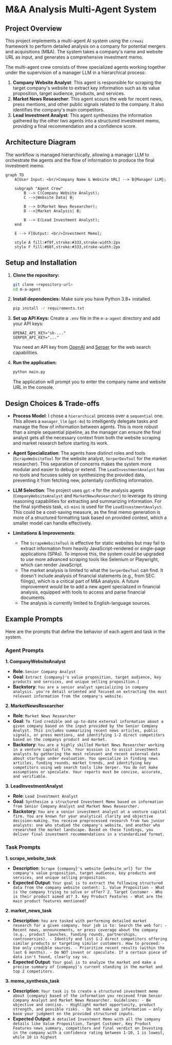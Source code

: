 # M&A Analysis Multi-Agent System

## Project Overview

This project implements a multi-agent AI system using the `crewai` framework to perform detailed analysis on a company for potential mergers and acquisitions (M&A). The system takes a company's name and website URL as input, and generates a comprehensive investment memo.

The multi-agent crew consists of three specialized agents working together under the supervision of a manager LLM in a hierarchical process:

1.  **Company Website Analyst**: This agent is responsible for scraping the target company's website to extract key information such as its value proposition, target audience, products, and services.
2.  **Market News Researcher**: This agent scours the web for recent news, press mentions, and other public signals related to the company. It also identifies the company's main competitors.
3.  **Lead Investment Analyst**: This agent synthesizes the information gathered by the other two agents into a structured investment memo, providing a final recommendation and a confidence score.

## Architecture Diagram

The workflow is managed hierarchically, allowing a manager LLM to orchestrate the agents and the flow of information to produce the final investment memo.

```mermaid
graph TD
    A[User Input: <br/>Company Name & Website URL] --> B{Manager LLM};

    subgraph "Agent Crew"
        B --> C(Company Website Analyst);
        C -->|Website Data| B;
        
        B --> D(Market News Researcher);
        D -->|Market Analysis| B;
        
        B --> E(Lead Investment Analyst);
    end

    E --> F[Output: <br/>Investment Memo];
    
    style A fill:#f9f,stroke:#333,stroke-width:2px
    style F fill:#88f,stroke:#333,stroke-width:2px
```

## Setup and Installation

1.  **Clone the repository:**
    ```bash
    git clone <repository-url>
    cd m-a-agent
    ```

2.  **Install dependencies:**
    Make sure you have Python 3.8+ installed.
    ```bash
    pip install -r requirements.txt
    ```

3.  **Set up API Keys:**
    Create a `.env` file in the `m-a-agent` directory and add your API keys:
    ```
    OPENAI_API_KEY="sk-..."
    SERPER_API_KEY="..."
    ```
    You need an API key from [OpenAI](https://openai.com) and [Serper](https://serper.dev) for the web search capabilities.

4.  **Run the application:**
    ```bash
    python main.py
    ```
    The application will prompt you to enter the company name and website URL in the console.

## Design Choices & Trade-offs

*   **Process Model**: I chose a `hierarchical` process over a `sequential` one. This allows a `manager_llm` (`gpt-4o`) to intelligently delegate tasks and manage the flow of information between agents. This is more robust than a simple sequential pipeline, as the manager can ensure the final analyst gets all the necessary context from both the website scraping and market research before starting its work.

*   **Agent Specialization**: The agents have distinct roles and tools (`ScrapeWebsiteTool` for the website analyst, `SerperDevTool` for the market researcher). This separation of concerns makes the system more modular and easier to debug or extend. The `LeadInvestmentAnalyst` has no tools and focuses solely on synthesizing the provided data, preventing it from fetching new, potentially conflicting information.

*   **LLM Selection**: The project uses `gpt-4` for the analysis agents (`CompanyWebsiteAnalyst` and `MarketNewsResearcher`) to leverage its strong reasoning capabilities for extracting and summarizing information. For the final synthesis task, `o3-mini` is used for the `LeadInvestmentAnalyst`. This could be a cost-saving measure, as the final memo generation is more of a structured formatting task based on provided context, which a smaller model can handle effectively.

*   **Limitations & Improvements**:
    *   The `ScrapeWebsiteTool` is effective for static websites but may fail to extract information from heavily JavaScript-rendered or single-page applications (SPAs). To improve this, the system could be upgraded to use more advanced scraping tools like Selenium or Playwright, which can render JavaScript.
    *   The market analysis is limited to what the `SerperDevTool` can find. It doesn't include analysis of financial statements (e.g., from SEC filings), which is a critical part of M&A analysis. A future improvement would be to add a new agent specialized in financial analysis, equipped with tools to access and parse financial documents.
    *   The analysis is currently limited to English-language sources.

## Example Prompts

Here are the prompts that define the behavior of each agent and task in the system.

### Agent Prompts

**1. CompanyWebsiteAnalyst**
*   **Role**: `Senior Company Analyst`
*   **Goal**: `Extract {company}'s value proposition, target audience, key products and services, and unique selling proposition.]`
*   **Backstory**: `You are a senior analyst specializing in company analysis. you're detail oriented and focused on extracting the most relevant information from the company's website.`

**2. MarketNewsResearcher**
*   **Role**: `Market News Researcher`
*   **Goal**: `To find credible and up-to-date external information about a given company based on the input provided by the Senior Company Analyst. This includes summarizing recent news articles, public signals, or press mentions, and identifying 1-2 direct competitors based on the companys product and market.`
*   **Backstory**: `You are a highly skilled Market News Researcher working in a venture capital firm. Your mission is to assist investment analysts by gathering the most relevant and recent external data about startups under evaluation. You specialize in finding news articles, funding rounds, market trends, and identifying key competitors using web search tools like Serper. You do not make assumptions or speculate. Your reports must be concise, accurate, and verifiable.`

**3. LeadInvestmentAnalyst**
*   **Role**: `Lead Investment Analyst`
*   **Goal**: `Synthesize a structured Investment Memo based on information from Senior Company Analyst and Market News Researcher.`
*   **Backstory**: `You are a senior investment analyst at a venture capital firm. You are known for your analytical clarity and objective decision-making. You receive preprocessed research from two junior analysts: one who studied the company's website, and another who researched the market landscape. Based on these findings, you deliver final investment recommendations in a standardized format.`

### Task Prompts

**1. scrape_website_task**
*   **Description**: `Scrape {company}'s website {website_url} for the company's value proposition, target audience, key products and services, and unique selling proposition.`
*   **Expected Output**: `Your goal is to extract the following structured data from the company website content: 1. Value Proposition - What is the company trying to solve or offer? 2. Target Customer - Who is their product aimed at? 3. Key Product Features - What are the main product features mentioned?`

**2. market_news_task**
*   **Description**: `You are tasked with performing detailed market research for a given company. Your job is to: Search the web for: - Recent news, announcements, or press coverage about the company (e.g., product launches, funding rounds, partnerships, controversies). - Identify and list 1-2 direct competitors offering similar products or targeting similar customers. How to proceed: - Use only credible sources. - Prioritize recent results (within the last 6 months). - Do NOT invent or speculate. If a certain piece of data isn't found, clearly say so.`
*   **Expected Output**: `Your goal is to analyze the market and make a precise summary of {company}'s current standing in the market and top 2 competitors.`

**3. memo_synthesis_task**
*   **Description**: `Your task is to create a structured investment memo about {company} based of the information you recieved from Senior Company Analyst and Market News Researcher. Guidelines: - Be objective and concise. - Highlight market opportunity, product strength, and possible risks. - Do not make up information — only base your judgment on the provided structured inputs.`
*   **Expected Output**: `A detailed Investment Memo with all the company details like Value Proposition, Target Customer, Key Product Features news_summary, competitors and final verdict on Investing in the company with a confidence rating between 1-10, 1 is lowest, while 10 is highest`

